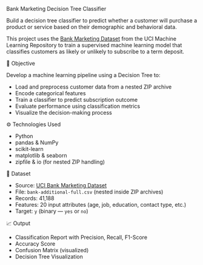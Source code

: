 Bank Marketing Decision Tree Classifier

Build a decision tree classifier to predict whether a customer will purchase a product or service based on their demographic and behavioral data.

This project uses the [Bank Marketing Dataset](https://archive.ics.uci.edu/dataset/222/bank+marketing) from the UCI Machine Learning Repository to train a supervised machine learning model that classifies customers as likely or unlikely to subscribe to a term deposit.

📌 Objective

Develop a machine learning pipeline using a Decision Tree to:
- Load and preprocess customer data from a nested ZIP archive
- Encode categorical features
- Train a classifier to predict subscription outcome
- Evaluate performance using classification metrics
- Visualize the decision-making process

⚙️ Technologies Used

- Python
- pandas & NumPy
- scikit-learn
- matplotlib & seaborn
- zipfile & io (for nested ZIP handling)

📂 Dataset

- Source: [UCI Bank Marketing Dataset](https://archive.ics.uci.edu/dataset/222/bank+marketing)
- File: `bank-additional-full.csv` (nested inside ZIP archives)
- Records: 41,188
- Features: 20 input attributes (age, job, education, contact type, etc.)
- Target: `y` (binary — `yes` or `no`)

📈 Output

- Classification Report with Precision, Recall, F1-Score
- Accuracy Score
- Confusion Matrix (visualized)
- Decision Tree Visualization
